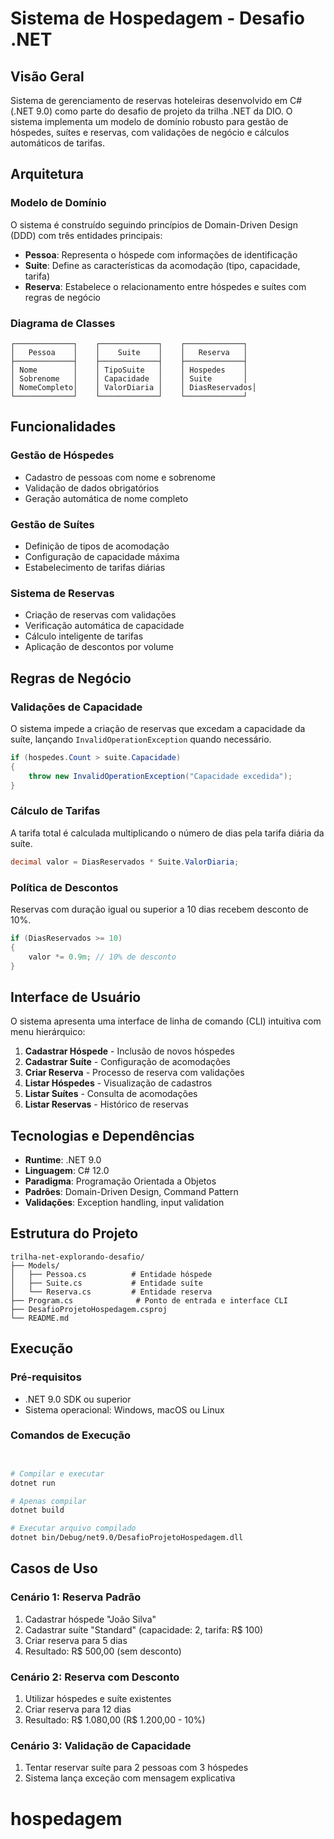 # Sistema de Hospedagem - Desafio .NET

## Visão Geral

Sistema de gerenciamento de reservas hoteleiras desenvolvido em C# (.NET 9.0) como parte do desafio de projeto da trilha .NET da DIO. O sistema implementa um modelo de domínio robusto para gestão de hóspedes, suítes e reservas, com validações de negócio e cálculos automáticos de tarifas.

## Arquitetura

### Modelo de Domínio

O sistema é construído seguindo princípios de Domain-Driven Design (DDD) com três entidades principais:

- **Pessoa**: Representa o hóspede com informações de identificação
- **Suite**: Define as características da acomodação (tipo, capacidade, tarifa)
- **Reserva**: Estabelece o relacionamento entre hóspedes e suítes com regras de negócio

### Diagrama de Classes

```
┌─────────────┐    ┌─────────────┐    ┌─────────────┐
│   Pessoa    │    │    Suite    │    │   Reserva   │
├─────────────┤    ├─────────────┤    ├─────────────┤
│ Nome        │    │ TipoSuite   │    │ Hospedes    │
│ Sobrenome   │    │ Capacidade  │    │ Suite       │
│ NomeCompleto│    │ ValorDiaria │    │ DiasReservados│
└─────────────┘    └─────────────┘    └─────────────┘
```

## Funcionalidades

### Gestão de Hóspedes
- Cadastro de pessoas com nome e sobrenome
- Validação de dados obrigatórios
- Geração automática de nome completo

### Gestão de Suítes
- Definição de tipos de acomodação
- Configuração de capacidade máxima
- Estabelecimento de tarifas diárias

### Sistema de Reservas
- Criação de reservas com validações
- Verificação automática de capacidade
- Cálculo inteligente de tarifas
- Aplicação de descontos por volume

## Regras de Negócio

### Validações de Capacidade
O sistema impede a criação de reservas que excedam a capacidade da suíte, lançando `InvalidOperationException` quando necessário.

```csharp
if (hospedes.Count > suite.Capacidade)
{
    throw new InvalidOperationException("Capacidade excedida");
}
```

### Cálculo de Tarifas
A tarifa total é calculada multiplicando o número de dias pela tarifa diária da suíte.

```csharp
decimal valor = DiasReservados * Suite.ValorDiaria;
```

### Política de Descontos
Reservas com duração igual ou superior a 10 dias recebem desconto de 10%.

```csharp
if (DiasReservados >= 10)
{
    valor *= 0.9m; // 10% de desconto
}
```

## Interface de Usuário

O sistema apresenta uma interface de linha de comando (CLI) intuitiva com menu hierárquico:

1. **Cadastrar Hóspede** - Inclusão de novos hóspedes
2. **Cadastrar Suíte** - Configuração de acomodações
3. **Criar Reserva** - Processo de reserva com validações
4. **Listar Hóspedes** - Visualização de cadastros
5. **Listar Suítes** - Consulta de acomodações
6. **Listar Reservas** - Histórico de reservas

## Tecnologias e Dependências

- **Runtime**: .NET 9.0
- **Linguagem**: C# 12.0
- **Paradigma**: Programação Orientada a Objetos
- **Padrões**: Domain-Driven Design, Command Pattern
- **Validações**: Exception handling, input validation

## Estrutura do Projeto

```
trilha-net-explorando-desafio/
├── Models/
│   ├── Pessoa.cs          # Entidade hóspede
│   ├── Suite.cs           # Entidade suíte
│   └── Reserva.cs         # Entidade reserva
├── Program.cs              # Ponto de entrada e interface CLI
├── DesafioProjetoHospedagem.csproj
└── README.md
```

## Execução

### Pré-requisitos
- .NET 9.0 SDK ou superior
- Sistema operacional: Windows, macOS ou Linux

### Comandos de Execução
```bash


# Compilar e executar
dotnet run

# Apenas compilar
dotnet build

# Executar arquivo compilado
dotnet bin/Debug/net9.0/DesafioProjetoHospedagem.dll
```

## Casos de Uso

### Cenário 1: Reserva Padrão
1. Cadastrar hóspede "João Silva"
2. Cadastrar suíte "Standard" (capacidade: 2, tarifa: R$ 100)
3. Criar reserva para 5 dias
4. Resultado: R$ 500,00 (sem desconto)

### Cenário 2: Reserva com Desconto
1. Utilizar hóspedes e suíte existentes
2. Criar reserva para 12 dias
3. Resultado: R$ 1.080,00 (R$ 1.200,00 - 10%)

### Cenário 3: Validação de Capacidade
1. Tentar reservar suíte para 2 pessoas com 3 hóspedes
2. Sistema lança exceção com mensagem explicativa



# hospedagem
